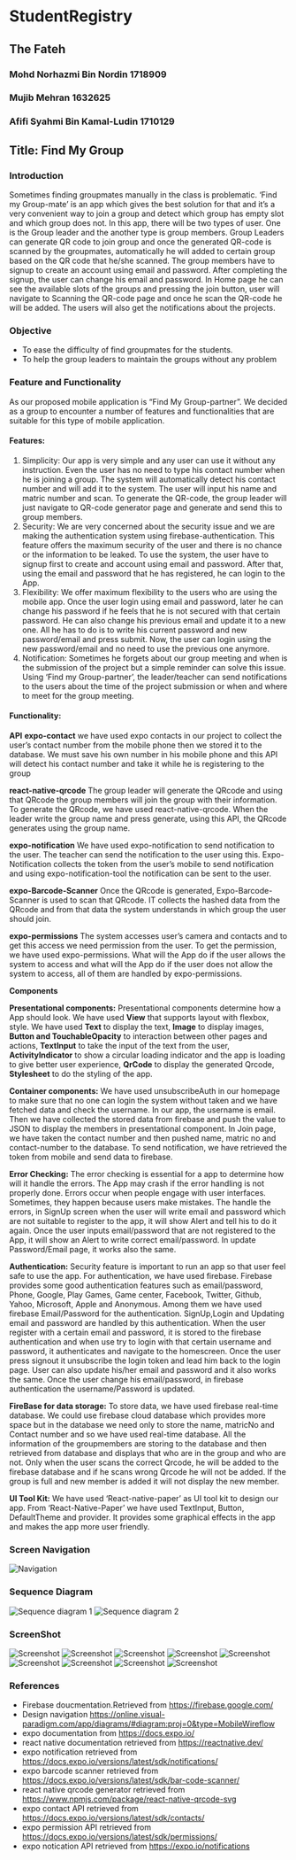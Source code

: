 # StudentRegistry

## The Fateh
### Mohd Norhazmi Bin Nordin 1718909
### Mujib Mehran 1632625
### Afifi Syahmi Bin Kamal-Ludin 1710129

## Title: Find My Group

### Introduction
Sometimes finding groupmates manually in the class is problematic.  ‘Find my Group-mate’ is an app which gives the best solution for that and it’s a very convenient way to join a group and detect which group has empty slot and which group does not. In this app, there will be two types of user. One is the Group leader and the another type is group members. Group Leaders can generate QR code to join group and once the generated QR-code is scanned by the groupmates, automatically he will added to certain group based on the QR code that he/she scanned. The group members have to signup to create an account using email and password. After completing the signup, the user can change his email and password. In Home page he can see the available slots of the groups and pressing the join button, user will navigate to Scanning the QR-code page and once he scan the QR-code he will be added. The users will also get the notifications about the projects.

### Objective
* To ease the difficulty of find groupmates for the students.
* To help the group leaders to maintain the groups without any problem 


### Feature and Functionality
As our proposed mobile application is “Find My Group-partner”. We decided as a group to encounter a number of features and functionalities that are suitable for this type of mobile application.

#### Features:
1.	Simplicity: Our app is very simple and any user can use it without any instruction. Even the user has no need to type his contact number when he is joining a group. The system will automatically detect his contact number and will add it to the system. The user will input his name and matric number and scan. To generate the QR-code, the group leader will just navigate to QR-code generator page and generate and send this to group members. 
2.	Security: We are very concerned about the security issue and we are making the authentication system using firebase-authentication. This feature offers the maximum security of the user and there is no chance or the information to be leaked. To use the system, the user have to signup first to create and account using email and password. After that, using the email and password that he has registered, he can login to the App. 
3.	Flexibility: We offer maximum flexibility to the users who are using the mobile app. Once the user login using email and password, later he can change his password if he feels that he is not secured with that certain password. He can also change his previous email and update it to a new one. All he has to do is to write his current password and new password/email and press submit. Now, the user can login using the new password/email and no need to use the previous one anymore. 
4.	Notification: Sometimes he forgets about our group meeting and when is the submission of the project but a simple reminder can solve this issue. Using ‘Find my Group-partner’, the leader/teacher can send notifications to the users about the time of the project submission or when and where to meet for the group meeting. 

#### Functionality:

**API**
**expo-contact** we have used expo contacts in our project to collect the user’s contact number from the mobile phone then we stored it to the database. We must save his own number in his mobile phone and this API will detect his contact number and take it while he is registering to the group

**react-native-qrcode** The group leader will generate the QRcode and using that QRcode the group members will join the group with their information. To generate the QRcode, we have used react-native-qrcode. When the leader write the group name and press generate, using this API, the QRcode generates using the group name.

**expo-notification** We have used expo-notification to send notification to the user. The teacher can send the notification to the user using this. Expo-Notification collects the token from the user’s mobile to send notification and using expo-notification-tool the notification can be sent to the user. 

**expo-Barcode-Scanner** Once the QRcode is generated, Expo-Barcode-Scanner is used to scan that QRcode. IT collects the hashed data from the QRcode and from that data the system understands in which group the user should join. 

**expo-permissions** The system accesses user’s camera and contacts and to get this access we need permission from the user. To get the permission, we have used expo-permissions. What will the App do if the user allows the system to access and what will the App do if the user does not allow the system to access, all of them are handled by expo-permissions. 


**Components**

**Presentational components:** Presentational components determine how a App should look. We have used **View** that supports layout with flexbox, style. We have used **Text** to display the text, **Image** to display images, **Button and TouchableOpacity** to interaction between other pages and actions, **TextInput** to take the input of the text from the user, **ActivityIndicator** to show a circular loading indicator and the app is loading to give better user experience, **QrCode** to display the generated Qrcode, **Stylesheet** to do the styling of the app.

**Container components:** We have used unsubscribeAuth in our homepage to make sure that no one can login the system without taken and we have fetched data and check the username. In our app, the username is email. Then we have collected the stored data from firebase and push the value to JSON to display the members in presentational component. In Join page, we have taken the contact number and then pushed name, matric no and contact-number to the database. To send notification, we have retrieved the token from mobile and send data to firebase. 

**Error Checking:** The error checking is essential for a app to determine how will it handle the errors. The App may crash if the error handling is not properly done. Errors occur when people engage with user interfaces. Sometimes, they happen because users make mistakes. The handle the errors, in SignUp screen when the user will write email and password which are not suitable to register to the app, it will show Alert and tell his to do it again. Once the user inputs email/password that are not registered to the App, it will show an Alert to write correct email/password. In update Password/Email page, it works also the same. 

**Authentication:** Security feature is important to run an app so that user feel safe to use the app. For authentication, we have used firebase. Firebase provides some good authentication features such as email/password, Phone, Google, Play Games, Game center, Facebook, Twitter, Github, Yahoo, Microsoft, Apple and Anonymous. Among them we have used firebase Email/Password for the authentication. SignUp,Login and Updating email and password are handled by this authentication. When the user register with a certain email and password, it is stored to the firebase authentication and when use try to login with that certain username and password, it authenticates and navigate to the homescreen. Once the user press signout it unsubscribe the login token and lead him back to the login page. User can also update his/her email and password and it also works the same. Once the user change his email/password, in firebase authentication the username/Password is updated.

**FireBase for data storage:** To store data, we have used firebase real-time database. We could use firebase cloud database which provides more space but in the database we need only to store the name, matricNo and Contact number and so we have used real-time database. All the information of the groupmembers are storing to the database and then retrieved from database and displays that who are in the group and who are not. Only when the user scans the correct Qrcode, he will be added to the firebase database and if he scans wrong Qrcode he will not be added. If the group is full and new member is added it will not display the new member. 

**UI Tool Kit:** We have used ‘React-native-paper’ as UI tool kit to design our app. From ‘React-Native-Paper’ we have used TextInput, Button, DefaultTheme and provider. It provides some graphical effects in the app and makes the app more user friendly.

### Screen Navigation
![Navigation](https://github.com/hzmnnrdn/StudentRegistry/blob/master/images/navigation.png)

### Sequence Diagram
![Sequence diagram 1](https://github.com/hzmnnrdn/StudentRegistry/blob/master/images/leader.png)
![Sequence diagram 2](https://github.com/hzmnnrdn/StudentRegistry/blob/master/images/member.png)

### ScreenShot
![Screenshot](https://github.com/hzmnnrdn/StudentRegistry/blob/master/images/1.png)
![Screenshot](https://github.com/hzmnnrdn/StudentRegistry/blob/master/images/2.png)
![Screenshot](https://github.com/hzmnnrdn/StudentRegistry/blob/master/images/3.png)
![Screenshot](https://github.com/hzmnnrdn/StudentRegistry/blob/master/images/4.png)
![Screenshot](https://github.com/hzmnnrdn/StudentRegistry/blob/master/images/5.png)
![Screenshot](https://github.com/hzmnnrdn/StudentRegistry/blob/master/images/6.png)
![Screenshot](https://github.com/hzmnnrdn/StudentRegistry/blob/master/images/7.png)
![Screenshot](https://github.com/hzmnnrdn/StudentRegistry/blob/master/images/8.png)
![Screenshot](https://github.com/hzmnnrdn/StudentRegistry/blob/master/images/9.png)

### References
- Firebase doucmentation.Retrieved from https://firebase.google.com/
- Design navigation https://online.visual-paradigm.com/app/diagrams/#diagram:proj=0&type=MobileWireflow
- expo documentation from https://docs.expo.io/
- react native documentation retrieved from https://reactnative.dev/
- expo notification retrieved from https://docs.expo.io/versions/latest/sdk/notifications/
- expo barcode scanner retrieved from https://docs.expo.io/versions/latest/sdk/bar-code-scanner/
- react native qrcode generator retrieved from https://www.npmjs.com/package/react-native-qrcode-svg
- expo contact API retrieved from https://docs.expo.io/versions/latest/sdk/contacts/
- expo permission API retrieved from https://docs.expo.io/versions/latest/sdk/permissions/
- expo notication API retrieved from https://expo.io/notifications


